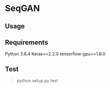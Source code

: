 # SeqGAN

## Usage

## Requirements
Python 3.6.4
Keras==2.2.0
tensorflow-gpu==1.8.0

## Test
> python setup.py test

